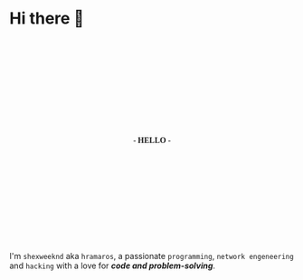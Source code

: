 
# Hi there 👋

<!--
**shexweeknd/shexweeknd** is a ✨ _special_ ✨ repository because its `README.md` (this file) appears on your GitHub profile.

Here are some ideas to get you started:

- 🔭 I’m currently working on ...
- 🌱 I’m currently learning ...
- 👯 I’m looking to collaborate on ...
- 🤔 I’m looking for help with ...
- 💬 Ask me about ...
- 📫 How to reach me: ...
- 😄 Pronouns: ...
- ⚡ Fun fact: ...
-->

<link rel="preconnect" href="https://fonts.googleapis.com">
<link rel="preconnect" href="https://fonts.gstatic.com" crossorigin>
<link href="https://fonts.googleapis.com/css2?family=Edu+AU+VIC+WA+NT+Guides:wght@400..700&display=swap" rel="stylesheet">


<div style="background-image: url('https://github.com/blob/shexweeknd/walp.jpg'); background-size: cover; display: flex; align-items: center; justify-content: center; width: 100%; height: 360px; margin-bottom: 15px">
    <p style="font-family: 'Edu AU VIC WA NT Guides', cursive; font-weight: 700">
        - HELLO -
    </p>
</div>

I'm `shexweeknd` aka `hramaros`, a passionate `programming`, `network engeneering` and `hacking` with a love for ***code and problem-solving***.